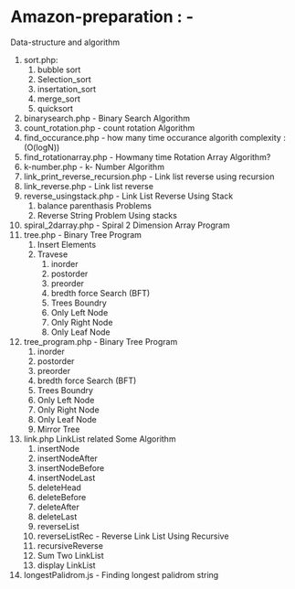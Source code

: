 # Amazon-preparation : -
Data-structure and algorithm 
1) sort.php:
    1) bubble sort
    2) Selection_sort
    3) insertation_sort
    4) merge_sort
    5) quicksort
2) binarysearch.php	- Binary Search Algorithm
3) count_rotation.php	- count rotation Algorithm
4) find_occurance.php	 - how many time occurance algorith 
    complexity : (O(logN))
5) find_rotationarray.php	- Howmany time Rotation Array Algorithm?
6) k-number.php	- k- Number Algorithm
7) link_print_reverse_recursion.php - Link list reverse using recursion 
8) link_reverse.php	- Link list reverse
9) reverse_usingstack.php	- Link List Reverse Using Stack 
    1) balance parenthasis Problems
    2) Reverse String Problem Using stacks
10) spiral_2darray.php	- Spiral 2 Dimension Array Program
11) tree.php	- Binary Tree Program
    1) Insert Elements
    2) Travese
        1) inorder
        2) postorder
        3) preorder
        4) bredth force Search (BFT)
        5) Trees Boundry
        6) Only Left Node
        7) Only Right Node
        8) Only Leaf Node
12) tree_program.php - Binary Tree Program
    1) inorder
    2) postorder
    3) preorder
    4) bredth force Search (BFT)
    5) Trees Boundry
    6) Only Left Node
    7) Only Right Node
    8) Only Leaf Node
    9) Mirror Tree
13) link.php
    LinkList related Some Algorithm 
    1) insertNode
    2) insertNodeAfter
    3) insertNodeBefore
    4) insertNodeLast
    5) deleteHead
    6) deleteBefore
    7) deleteAfter
    8) deleteLast
    9) reverseList
    10) reverseListRec - Reverse Link List Using Recursive
    11) recursiveReverse 
    12) Sum Two LinkList
    13) display LinkList
15) longestPalidrom.js - Finding longest palidrom string
